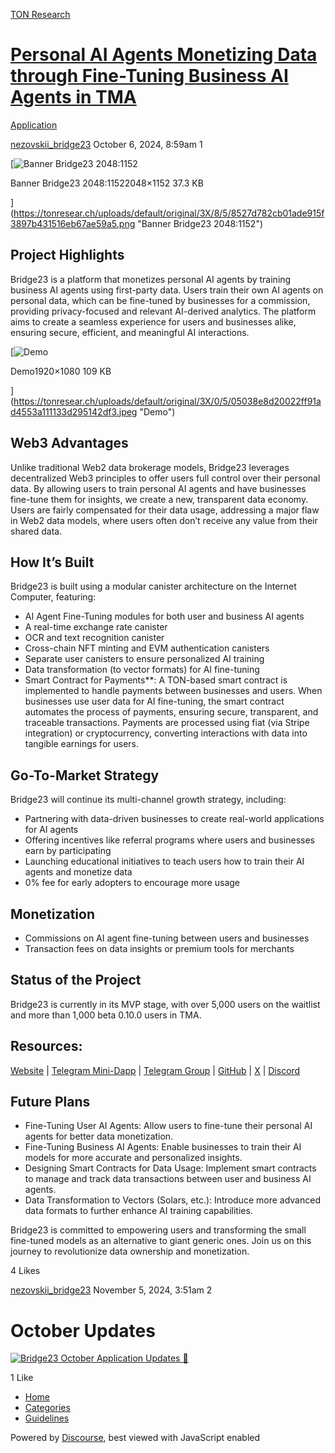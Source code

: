 [TON Research](/)

# [Personal AI Agents Monetizing Data through Fine-Tuning Business AI Agents in TMA](/t/personal-ai-agents-monetizing-data-through-fine-tuning-business-ai-agents-in-tma/38174)

[Application](/c/application/20) 

    

[nezovskii\_bridge23](https://tonresear.ch/u/nezovskii_bridge23)   October 6, 2024, 8:59am  1

[![Banner Bridge23 2048:1152](https://tonresear.ch/uploads/default/optimized/3X/8/5/8527d782cb01ade915f3897b431516eb67ae59a5_2_690x388.png)

Banner Bridge23 2048:11522048×1152 37.3 KB

](https://tonresear.ch/uploads/default/original/3X/8/5/8527d782cb01ade915f3897b431516eb67ae59a5.png "Banner Bridge23 2048:1152")

## [](#p-62236-project-highlights-1)Project Highlights

Bridge23 is a platform that monetizes personal AI agents by training business AI agents using first-party data. Users train their own AI agents on personal data, which can be fine-tuned by businesses for a commission, providing privacy-focused and relevant AI-derived analytics. The platform aims to create a seamless experience for users and businesses alike, ensuring secure, efficient, and meaningful AI interactions.

[![Demo](https://tonresear.ch/uploads/default/optimized/3X/0/5/05038e8d20022ff91ad4553a111133d295142df3_2_690x388.jpeg)

Demo1920×1080 109 KB

](https://tonresear.ch/uploads/default/original/3X/0/5/05038e8d20022ff91ad4553a111133d295142df3.jpeg "Demo")

## [](#p-62236-web3-advantages-2)Web3 Advantages

Unlike traditional Web2 data brokerage models, Bridge23 leverages decentralized Web3 principles to offer users full control over their personal data. By allowing users to train personal AI agents and have businesses fine-tune them for insights, we create a new, transparent data economy. Users are fairly compensated for their data usage, addressing a major flaw in Web2 data models, where users often don’t receive any value from their shared data.

## [](#p-62236-how-its-built-3)How It’s Built

Bridge23 is built using a modular canister architecture on the Internet Computer, featuring:

*   AI Agent Fine-Tuning modules for both user and business AI agents
*   A real-time exchange rate canister
*   OCR and text recognition canister
*   Cross-chain NFT minting and EVM authentication canisters
*   Separate user canisters to ensure personalized AI training
*   Data transformation (to vector formats) for AI fine-tuning
*   Smart Contract for Payments\*\*: A TON-based smart contract is implemented to handle payments between businesses and users. When businesses use user data for AI fine-tuning, the smart contract automates the process of payments, ensuring secure, transparent, and traceable transactions. Payments are processed using fiat (via Stripe integration) or cryptocurrency, converting interactions with data into tangible earnings for users.

## [](#p-62236-go-to-market-strategy-4)Go-To-Market Strategy

Bridge23 will continue its multi-channel growth strategy, including:

*   Partnering with data-driven businesses to create real-world applications for AI agents
*   Offering incentives like referral programs where users and businesses earn by participating
*   Launching educational initiatives to teach users how to train their AI agents and monetize data
*   0% fee for early adopters to encourage more usage

## [](#p-62236-monetization-5)Monetization

*   Commissions on AI agent fine-tuning between users and businesses
*   Transaction fees on data insights or premium tools for merchants

## [](#p-62236-status-of-the-project-6)Status of the Project

Bridge23 is currently in its MVP stage, with over 5,000 users on the waitlist and more than 1,000 beta 0.10.0 users in TMA.

## [](#p-62236-resources-7)Resources:

[Website](https://bridge23.app/) | [Telegram Mini-Dapp](https://t.me/bridge23bot/bridge23app) | [Telegram Group](https://t.me/bridge23app) | [GitHub](https://github.com/bridge-23) | [X](https://x.com/bridge23app) | [Discord](https://discord.gg/bridge23)

## [](#p-62236-future-plans-8)Future Plans

*   Fine-Tuning User AI Agents: Allow users to fine-tune their personal AI agents for better data monetization.
*   Fine-Tuning Business AI Agents: Enable businesses to train their AI models for more accurate and personalized insights.
*   Designing Smart Contracts for Data Usage: Implement smart contracts to manage and track data transactions between user and business AI agents.
*   Data Transformation to Vectors (Solars, etc.): Introduce more advanced data formats to further enhance AI training capabilities.

Bridge23 is committed to empowering users and transforming the small fine-tuned models as an alternative to giant generic ones. Join us on this journey to revolutionize data ownership and monetization.

  4 Likes

[nezovskii\_bridge23](https://tonresear.ch/u/nezovskii_bridge23) November 5, 2024, 3:51am  2

# [](#p-64798-october-updates-1)October Updates

[![](https://img.youtube.com/vi/2poHSU4IjBY/maxresdefault.jpg "Bridge23 October Application Updates 📱")](https://www.youtube.com/watch?v=2poHSU4IjBY)

  1 Like

*   [Home](/)
*   [Categories](/categories)
*   [Guidelines](/guidelines)

Powered by [Discourse](https://www.discourse.org), best viewed with JavaScript enabled